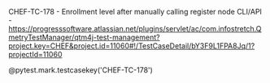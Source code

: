 CHEF-TC-178 - Enrollment level after manually calling register node CLI/API - https://progresssoftware.atlassian.net/plugins/servlet/ac/com.infostretch.QmetryTestManager/qtm4j-test-management?project.key=CHEF&project.id=11060#!/TestCaseDetail/bY3F9L1FPA8Jq/1?projectId=11060 

@pytest.mark.testcasekey('CHEF-TC-178')